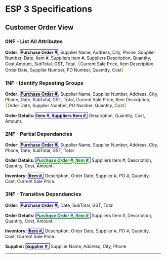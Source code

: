 # ESP 3 Specifications

## Customer Order View

### 0NF - List All Attributes

**Order:** <b class="pk">Purchase Order #</b>, Supplier Name, Address, City, Phone, Supplier Number, Date, Item #, Suppliers Item #, Suppliers Description, Quantity, Cost,Amount, SubTotal, GST, Total, <g class="gp">{</g>Current Sale Price, Item Description, Order Date, Supplier Number, PO Number, Quantity, Cost<g class="gp">}</g>

### 1NF - Identify Repeating Groups

**Order:** <b class="pk">Purchase Order #</b>, Supplier Name, Supplier Number, Address, City, Phone, Date, SubTotal, GST, Total, Current Sale Price, Item Description, <g class="gp">{</g>Order Date, Supplier Number, PO Number, Quantity, Cost<g class="gp">}</g>

**Order Details:** <b class="pk">Item #, Suppliers Item #,</b> Description, Quantity, Cost, Amount.


### 2NF - Partial Dependancies

**Order:** <b class="pk">Purchase Order #</b>, Supplier Name, Supplier Number, Address, City, Phone, Date, SubTotal, GST, Total

**Order Details:** <b class="pk"><f class="fk">Purchase Order #, Item #,</f></b> Suppliers Item #, Description, Quantity, Cost, Amount.

**Inventory:** <b class="pk">Item #,</b> Description, Order Date, Supplier #, PO #, Quantity, Cost, Current Sale Price.

### 3NF - Transitive Dependancies

**Order:** <b class="pk">Purchase Order #</b>, Date, SubTotal, GST, Total

**Order Details:** <b class="pk"><f class="fk">Purchase Order #, Item #,</f></b> Suppliers Item #, Description, Quantity, Cost, Amount.

**Inventory:** <b class="pk">Item #,</b> Description, Order Date, Supplier #, PO #, Quantity, Cost, Current Sale Price.

**Supplier:** <b class="pk">Supplier #,</b> Supplier Name, Address, City, Phone

 ----

<style type="text/css">
.pk {
    font-weight: bold;
    display: inline-block;
    border: solid thin blue;
    padding: 0 1px;
}
.fk {
    color: green;
    font-style: italic;
    text-decoration: wavy underline green;
}
.gp {
    color: darkorange;
    font-size: 1.2em;
    font-weight: bold;
}
</style>